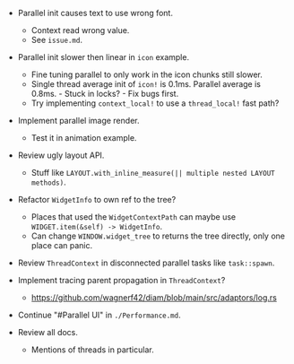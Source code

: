 * Parallel init causes text to use wrong font. 
    - Context read wrong value.
    - See `issue.md`.
* Parallel init slower then linear in `icon` example.
    - Fine tuning parallel to only work in the icon chunks still slower.
    - Single thread average init of `icon!` is 0.1ms. Parallel average is 0.8ms.
            - Stuck in locks?
            - Fix bugs first.
    - Try implementing `context_local!` to use a `thread_local!` fast path?

* Implement parallel image render.
    - Test it in animation example.

* Review ugly layout API.
    - Stuff like `LAYOUT.with_inline_measure(|| multiple nested LAYOUT methods)`.

* Refactor `WidgetInfo` to own ref to the tree?
    - Places that used the `WidgetContextPath` can maybe use `WIDGET.item(&self) -> WidgetInfo`.
    - Can change `WINDOW.widget_tree` to returns the tree directly, only one place can panic.

* Review `ThreadContext` in disconnected parallel tasks like `task::spawn`.

* Implement tracing parent propagation in `ThreadContext`?
    - https://github.com/wagnerf42/diam/blob/main/src/adaptors/log.rs

* Continue "#Parallel UI" in `./Performance.md`.

* Review all docs.
    - Mentions of threads in particular.